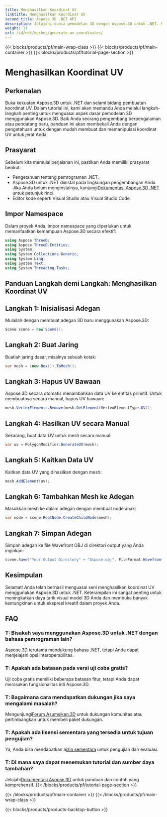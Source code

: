 ```yaml
---
title: Menghasilkan Koordinat UV
linktitle: Menghasilkan Koordinat UV
second_title: Aspose.3D .NET API
description: Jelajahi dunia pemodelan 3D dengan Aspose.3D untuk .NET. Master UV mengoordinasikan pembangkitan dengan mudah. Tingkatkan proyek Anda sekarang!
weight: 11
url: /id/net/meshes/generate-uv-coordinates/
---
```


{{< blocks/products/pf/main-wrap-class >}}
{{< blocks/products/pf/main-container >}}
{{< blocks/products/pf/tutorial-page-section >}}

# Menghasilkan Koordinat UV

## Perkenalan
Buka kekuatan Aspose.3D untuk .NET dan selami bidang pembuatan koordinat UV. Dalam tutorial ini, kami akan memandu Anda melalui langkah-langkah penting untuk menguasai aspek dasar pemodelan 3D menggunakan Aspose.3D. Baik Anda seorang pengembang berpengalaman atau pendatang baru, panduan ini akan membekali Anda dengan pengetahuan untuk dengan mudah membuat dan memanipulasi koordinat UV untuk jerat Anda.
## Prasyarat
Sebelum kita memulai perjalanan ini, pastikan Anda memiliki prasyarat berikut:
- Pengetahuan tentang pemrograman .NET.
-  Aspose.3D untuk .NET diinstal pada lingkungan pengembangan Anda. Jika Anda belum menginstalnya, kunjungi[Dokumentasi Aspose.3D .NET](https://reference.aspose.com/3d/net/) untuk petunjuk rinci.
- Editor kode seperti Visual Studio atau Visual Studio Code.
## Impor Namespace
Dalam proyek Anda, impor namespace yang diperlukan untuk memanfaatkan kemampuan Aspose.3D secara efektif:
```csharp
using Aspose.ThreeD;
using Aspose.ThreeD.Entities;
using System;
using System.Collections.Generic;
using System.Linq;
using System.Text;
using System.Threading.Tasks;
```
## Panduan Langkah demi Langkah: Menghasilkan Koordinat UV
## Langkah 1: Inisialisasi Adegan
Mulailah dengan membuat adegan 3D baru menggunakan Aspose.3D:
```csharp
Scene scene = new Scene();
```
## Langkah 2: Buat Jaring
Buatlah jaring dasar, misalnya sebuah kotak:
```csharp
var mesh = (new Box()).ToMesh();
```
## Langkah 3: Hapus UV Bawaan
Aspose.3D secara otomatis menambahkan data UV ke entitas primitif. Untuk membuatnya secara manual, hapus UV bawaan:
```csharp
mesh.VertexElements.Remove(mesh.GetElement(VertexElementType.UV));
```
## Langkah 4: Hasilkan UV secara Manual
Sekarang, buat data UV untuk mesh secara manual:
```csharp
var uv = PolygonModifier.GenerateUV(mesh);
```
## Langkah 5: Kaitkan Data UV
Kaitkan data UV yang dihasilkan dengan mesh:
```csharp
mesh.AddElement(uv);
```
## Langkah 6: Tambahkan Mesh ke Adegan
Masukkan mesh ke dalam adegan dengan membuat node anak:
```csharp
var node = scene.RootNode.CreateChildNode(mesh);
```
## Langkah 7: Simpan Adegan
Simpan adegan ke file Wavefront OBJ di direktori output yang Anda inginkan:
```csharp
scene.Save("Your Output Directory" + "Aspose.obj", FileFormat.WavefrontOBJ);
```
## Kesimpulan
Selamat! Anda telah berhasil menguasai seni menghasilkan koordinat UV menggunakan Aspose.3D untuk .NET. Keterampilan ini sangat penting untuk meningkatkan daya tarik visual model 3D Anda dan membuka banyak kemungkinan untuk ekspresi kreatif dalam proyek Anda.
## FAQ
### T: Bisakah saya menggunakan Aspose.3D untuk .NET dengan bahasa pemrograman lain?
Aspose.3D terutama mendukung bahasa .NET, tetapi Anda dapat menjelajahi opsi interoperabilitas.
### T: Apakah ada batasan pada versi uji coba gratis?
Uji coba gratis memiliki beberapa batasan fitur, tetapi Anda dapat merasakan fungsionalitas inti Aspose.3D.
### T: Bagaimana cara mendapatkan dukungan jika saya mengalami masalah?
 Mengunjungi[Forum Asumsikan.3D](https://forum.aspose.com/c/3d/18) untuk dukungan komunitas atau pertimbangkan untuk membeli paket dukungan.
### T: Apakah ada lisensi sementara yang tersedia untuk tujuan pengujian?
 Ya, Anda bisa mendapatkan a[izin sementara](https://purchase.aspose.com/temporary-license/) untuk pengujian dan evaluasi.
### T: Di mana saya dapat menemukan tutorial dan sumber daya tambahan?
 Jelajahi[Dokumentasi Aspose.3D](https://reference.aspose.com/3d/net/) untuk panduan dan contoh yang komprehensif.
{{< /blocks/products/pf/tutorial-page-section >}}

{{< /blocks/products/pf/main-container >}}
{{< /blocks/products/pf/main-wrap-class >}}

{{< blocks/products/products-backtop-button >}}
